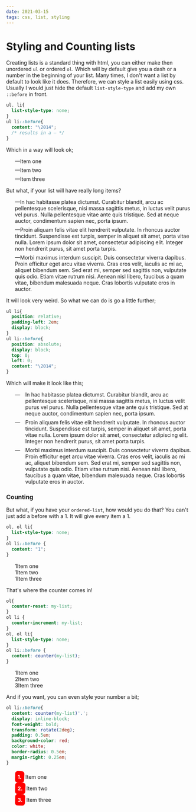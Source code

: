 ```yaml
---
date: 2021-03-15
tags: css, list, styling
---
```


# Styling and Counting lists

<style>
  ul[class^="example"] li { margin: 0.5em 0;}
</style>

Creating lists is a standard thing with html, you can either make then unordered `ul` or ordered `ol`. Which will by default give you a dash or a number in the beginning of your list. Many times, I don't want a list by default to look like it does. Therefore, we can style a list easily using css. Usually I would just hide the default `list-style-type` and add my own `::before` in front.

```css
ul, li{
  list-style-type: none;
}
ul li::before{
  content: "\2014"; 
  /* results in a — */
}
```

Which in a way will look ok;

<style>
ul.example-list, ul.example-list li{
  list-style-type: none;
}
ul.example-list li::before{
  content: "\2014"; // results in a —
}
</style>
<div class="example">
  <ul class="example-list">
    <li>Item one</li>
    <li>Item two</li>
    <li>Item three</li>
  </ul>
</div>

But what, if your list will have really long items?

<div class="example">
  <ul class="example-list">
    <li>In hac habitasse platea dictumst. Curabitur blandit, arcu ac pellentesque scelerisque, nisi massa sagittis metus, in luctus velit purus vel purus. Nulla pellentesque vitae ante quis tristique. Sed at neque auctor, condimentum sapien nec, porta ipsum.</li>
    <li>Proin aliquam felis vitae elit hendrerit vulputate. In rhoncus auctor tincidunt. Suspendisse est turpis, semper in aliquet sit amet, porta vitae nulla. Lorem ipsum dolor sit amet, consectetur adipiscing elit. Integer non hendrerit purus, sit amet porta turpis.</li>
    <li>Morbi maximus interdum suscipit. Duis consectetur viverra dapibus. Proin efficitur eget arcu vitae viverra. Cras eros velit, iaculis ac mi ac, aliquet bibendum sem. Sed erat mi, semper sed sagittis non, vulputate quis odio. Etiam vitae rutrum nisi. Aenean nisl libero, faucibus a quam vitae, bibendum malesuada neque. Cras lobortis vulputate eros in auctor.</li>
  </ul>
</div>

It will look very weird. So what we can do is go a little further;

```css
ul li{  
  position: relative;
  padding-left: 2em;
  display: block;
}
ul li::before{
  position: absolute; 
  display: block;
  top: 0; 
  left: 0;
  content: "\2014";
}
```
Which will make it look like this;

<style>
ul.example-list2 li {
  display: block;
  position: relative;
  padding-left: 2em;
}
ul.example-list2 li::before{
  position: absolute; 
  top: 0; 
  left: 0;
  content: "\2014";
  display: block;
}
</style>

<div class="example2">
  <ul class="example-list2">
    <li>In hac habitasse platea dictumst. Curabitur blandit, arcu ac pellentesque scelerisque, nisi massa sagittis metus, in luctus velit purus vel purus. Nulla pellentesque vitae ante quis tristique. Sed at neque auctor, condimentum sapien nec, porta ipsum.</li>
    <li>Proin aliquam felis vitae elit hendrerit vulputate. In rhoncus auctor tincidunt. Suspendisse est turpis, semper in aliquet sit amet, porta vitae nulla. Lorem ipsum dolor sit amet, consectetur adipiscing elit. Integer non hendrerit purus, sit amet porta turpis.</li>
    <li>Morbi maximus interdum suscipit. Duis consectetur viverra dapibus. Proin efficitur eget arcu vitae viverra. Cras eros velit, iaculis ac mi ac, aliquet bibendum sem. Sed erat mi, semper sed sagittis non, vulputate quis odio. Etiam vitae rutrum nisi. Aenean nisl libero, faucibus a quam vitae, bibendum malesuada neque. Cras lobortis vulputate eros in auctor.</li>
  </ul>
</div>



### Counting

But what, if you have your `ordered-list`, how would you do that? You can't just add a before with a 1. It will give every item a 1. 


```css
ol, ol li{
  list-style-type: none;
}
ol li::before {
  content: "1";
}
```

<style>
ol.example-list3, ol.example-list3 li { list-style-type: none; }
ol.example-list3 li::before{ content: "1"; }
</style>

<div class="example">
  <ol class="example-list3">
    <li>Item one</li>
    <li>Item two</li>
    <li>Item three</li>
  </ol>
</div>

That's where the counter comes in!

```css
ol{
  counter-reset: my-list;
}
ol li {
  counter-increment: my-list;
}
ol, ol li{
  list-style-type: none;
}
ol li::before {
  content: counter(my-list);
}
```
<style>
ol.example-list4,
ol.example-list5{
  counter-reset: my-list;
}

ol.example-list4 li, 
ol.example-list5 li {
  counter-increment: my-list;
}

ol.example-list4, 
ol.example-list4 li,
ol.example-list5, 
ol.example-list5 li{
  list-style-type: none;
}

ol.example-list4 li::before {
  content: counter(my-list);
}
ol.example-list5 li::before {
  content: counter(my-list)'.';
  display: inline-block;
  font-weight: bold;
  transform: rotate(2deg);
  padding: 0.5em; 
  background-color: red; 
  color: white; 
  border-radius: 0.5em;
  margin-right: 0.25em;
}
</style>

<div class="example">
  <ol class="example-list4">
    <li>Item one</li>
    <li>Item two</li>
    <li>Item three</li>
  </ol>
</div>

And if you want, you can even style your number a bit;

```css
ol li::before{
  content: counter(my-list)'.';
  display: inline-block;
  font-weight: bold;
  transform: rotate(2deg);
  padding: 0.5em; 
  background-color: red; 
  color: white; 
  border-radius: 0.5em;
  margin-right: 0.25em;
}
```

<div class="example">
  <ol class="example-list5">
    <li>Item one</li>
    <li>Item two</li>
    <li>Item three</li>
  </ol>
</div>


